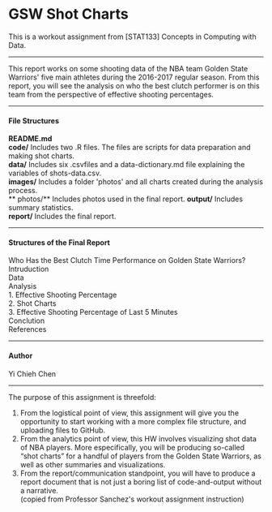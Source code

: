 # GSW Shot Charts  

This is a workout assignment from [STAT133] Concepts in Computing with Data.  

***

This report works on some shooting data of the NBA team Golden State Warriors' five main athletes during the 2016-2017 regular season. From this report, you will see the analysis on who the best clutch performer is on this team from the perspective of effective shooting percentages.  
  
***  
  
  
#### **File Structures**  

**README.md**  
**code/** Includes two .R files. The files are scripts for data preparation and making shot charts.  
**data/** Includes six .csvfiles and a data-dictionary.md file explaining the variables of shots-data.csv.  
**images/** Includes a folder 'photos' and all charts created during the analysis process.  
**  photos/** Includes photos used in the final report.
**output/** Includes summary statistics.  
**report/** Includes the final report.  

***  


#### **Structures of the Final Report**  
  
Who Has the Best Clutch Time Performance on Golden State Warriors?  
  Intruduction  
  Data  
  Analysis  
    1. Effective Shooting Percentage  
    2. Shot Charts  
    3. Effective Shooting Percentage of Last 5 Minutes  
  Conclution  
  References  
  
***  
  
  
#### **Author**  
Yi Chieh Chen  

***  

The purpose of this assignment is threefold:  
1. From the logistical point of view, this assignment will give you the opportunity to start working with a more complex file structure, and uploading files to GitHub.  
2. From the analytics point of view, this HW involves visualizing shot data of NBA players. More especifically, you will be producing so-called “shot charts” for a handful of players from the Golden State Warriors, as well as other summaries and visualizations.  
3. From the report/communication standpoint, you will have to produce a report document that is not just a boring list of code-and-output without a narrative.  
(copied from Professor Sanchez's workout assignment instruction)  


